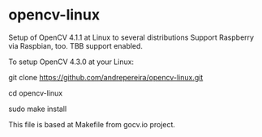# opencv-linux
Setup of OpenCV 4.1.1 at Linux to several distributions
Support Raspberry via Raspbian, too.
TBB support enabled.

To setup OpenCV 4.3.0 at your Linux:

git clone https://github.com/andrepereira/opencv-linux.git

cd opencv-linux

sudo make install

This file is based at Makefile from gocv.io project.
